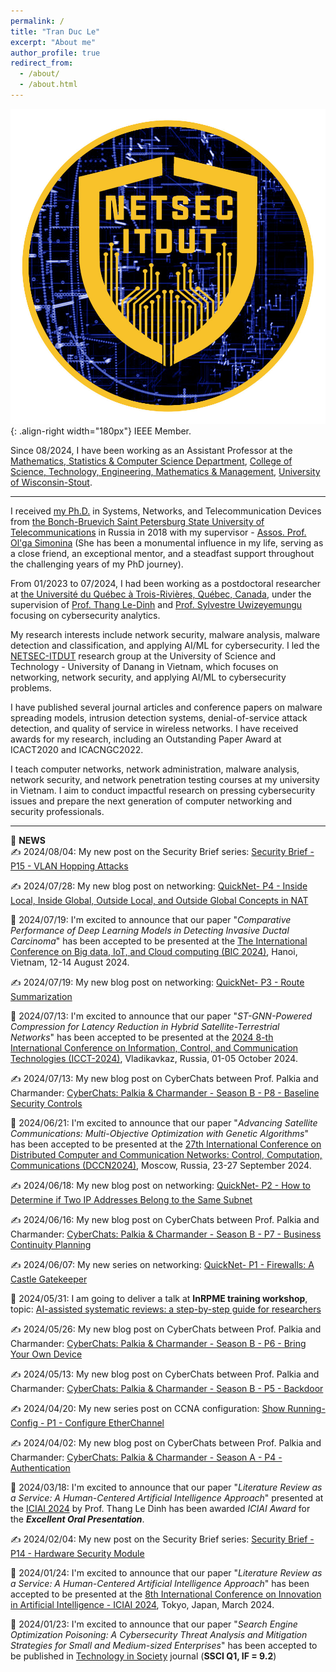 ```yaml
---
permalink: /
title: "Tran Duc Le"
excerpt: "About me"
author_profile: true
redirect_from: 
  - /about/
  - /about.html
---
```


![NetSec-ITDUT Lab](/images/netsecitdut_logo.png){: .align-right width="180px"}
IEEE Member.

Since 08/2024, I have been working as an Assistant Professor at the [Mathematics, Statistics & Computer Science Department](https://www.uwstout.edu/academics/colleges-schools/college-science-technology-engineering-mathematics-and-management/mathematics-statistics-computer-science-department), [College of Science, Technology, Engineering, Mathematics & Management](https://www.uwstout.edu/academics/colleges-schools/college-science-technology-engineering-mathematics-management), [University of Wisconsin-Stout](https://www.uwstout.edu/).

------------------------------------------------------

I received [my Ph.D.](https://www.sut.ru/bonchnews/science/4767-pozdravlyaem-s-zaschitoy-dissertacii) in Systems, Networks, and Telecommunication Devices from [the Bonch-Bruevich Saint Petersburg State University of Telecommunications](https://www.sut.ru/) in Russia in 2018 with my supervisor - [Assos. Prof. Ol'ga Simonina](https://www.sut.ru/education/fakulteti-i-instituti/rts/rsiv/753-simonina-olga-aleksandrovna-2) (She has been a monumental influence in my life, serving as a close friend, an exceptional mentor, and a steadfast support throughout the challenging years of my PhD journey).

From 01/2023 to 07/2024, I had been working as a postdoctoral researcher at [the Université du Québec à Trois-Rivières, Québec, Canada](https://www.uqtr.ca/), under the supervision of [Prof. Thang Le-Dinh](https://oraprdnt.uqtr.uquebec.ca/pls/public/gscw031?owa_no_site=1220) and [Prof. Sylvestre Uwizeyemungu](https://oraprdnt.uqtr.uquebec.ca/pls/public/gscw031?owa_no_site=3307) focusing on cybersecurity analytics.

My research interests include network security, malware analysis, malware detection and classification, and applying AI/ML for cybersecurity. I led the [NETSEC-ITDUT](https://netsec-it.dut.udn.vn/home) research group at the University of Science and Technology - University of Danang in Vietnam, which focuses on networking, network security, and applying AI/ML to cybersecurity problems.

I have published several journal articles and conference papers on malware spreading models, intrusion detection systems, denial-of-service attack detection, and quality of service in wireless networks. I have received awards for my research, including an Outstanding Paper Award at ICACT2020 and ICACNGC2022.

I teach computer networks, network administration, malware analysis, network security, and network penetration testing courses at my university in Vietnam. I aim to conduct impactful research on pressing cybersecurity issues and prepare the next generation of computer networking and security professionals.

---------------------------------------------------------------
📢 **NEWS**  
✍️ 2024/08/04: My new post on the Security Brief series: [Security Brief - P15 - VLAN Hopping Attacks](https://lepuchin.com/Security-Brief-P15-VLAN-Hopping-Attacks)

✍️ 2024/07/28: My new blog post on networking: [QuickNet- P4 - Inside Local, Inside Global, Outside Local, and Outside Global Concepts in NAT](https://lepuchin.com/QuickNet-P4-Inside-Local-Inside-Global-Outside-Local-and-Outside-Global-Concepts-in-NAT)

🥳 2024/07/19: I'm excited to announce that our paper "_Comparative Performance of Deep Learning Models in Detecting Invasive Ductal Carcinoma_" has been accepted to be presented at the [The International Conference on Big data, IoT, and Cloud computing (BIC 2024)](http://bic-conference.org/2024/index.php), Hanoi, Vietnam, 12-14 August 2024.

✍️ 2024/07/19: My new blog post on networking: [QuickNet- P3 - Route Summarization](https://lepuchin.com/QuickNet-P3-Route-Summarization)

🥳 2024/07/13: I'm excited to announce that our paper "_ST-GNN-Powered Compression for Latency Reduction in Hybrid Satellite-Terrestrial Networks_" has been accepted to be presented at the [2024 8-th International Conference on Information, Control, and Communication Technologies (ICCT-2024)](https://icct2024vladikavkaz.com/), Vladikavkaz, Russia, 01-05 October 2024.

✍️ 2024/07/13: My new blog post on CyberChats between Prof. Palkia and Charmander: [CyberChats: Palkia & Charmander - Season B - P8 - Baseline Security Controls](https://lepuchin.com/CyberChats-Palkia-Charmander-Season-B-P8-Baseline-Security-Controls)

🥳 2024/06/21: I'm excited to announce that our paper "_Advancing Satellite Communications: Multi-Objective Optimization with Genetic Algorithms_" has been accepted to be presented at the [27th International Conference on Distributed Computer and Communication Networks: Control, Computation, Communications (DCCN2024)](https://dccn.ru/), Moscow, Russia, 23-27 September 2024.

✍️ 2024/06/18: My new blog post on networking: [QuickNet- P2 - How to Determine if Two IP Addresses Belong to the Same Subnet](https://lepuchin.com/QuickNet-P2-How-to-Determine-if-Two-IP-Addresses-Belong-to-the-Same-Subnet)

✍️ 2024/06/16: My new blog post on CyberChats between Prof. Palkia and Charmander: [CyberChats: Palkia & Charmander - Season B - P7 - Business Continuity Planning](https://lepuchin.com/CyberChats-Palkia-Charmander-Season-B-P7-Business-Continuity-Planning)

✍️ 2024/06/07: My new series on networking: [QuickNet- P1 - Firewalls: A Castle Gatekeeper](https://lepuchin.com/QuickNet-P1-Firewalls-A-Castle-Gatekeeper)

🎤 2024/05/31: I am going to deliver a talk at **InRPME training workshop**, topic: [AI-assisted systematic reviews: a step-by-step guide for researchers](https://oraprdnt.uqtr.uquebec.ca/portail/gscw045a.afficher_detail_form_reponse?owa_no_site=467&owa_bottin=&owa_no_fiche=1&owa_no_form_reponse=667155&owa_apercu=N&owa_imprimable=N&owa_brouillon=N&owa_fenetre_surgissante=O&owa_lettre=%25&owa_no_page=1)

✍️ 2024/05/26: My new blog post on CyberChats between Prof. Palkia and Charmander: [CyberChats: Palkia & Charmander - Season B - P6 - Bring Your Own Device](https://lepuchin.com/CyberChats-Palkia-Charmander-Season-B-P6-Bring-Your-Own-Device)

✍️ 2024/05/13: My new blog post on CyberChats between Prof. Palkia and Charmander: [CyberChats: Palkia & Charmander - Season B - P5 - Backdoor](https://lepuchin.com/CyberChats-Palkia-Charmander-Season-B-P5-Backdoor)

✍️ 2024/04/20: My new series post on CCNA configuration: [Show Running-Config - P1 - Configure EtherChannel](https://lepuchin.com/-Show-Running-Config-P1-Configure-EtherChannel)

✍️ 2024/04/02: My new blog post on CyberChats between Prof. Palkia and Charmander: [CyberChats: Palkia & Charmander - Season A - P4 - Authentication](https://lepuchin.com/CyberChats-Palkia-Charmander-Season-A-P4-Authentication)

🥳 2024/03/18: I'm excited to announce that our paper "_Literature Review as a Service: A Human-Centered Artificial Intelligence Approach_" presented at the [ICIAI 2024](https://www.iciai.org/index.html) by Prof. Thang Le Dinh has been awarded _ICIAI Award_ for the _**Excellent Oral Presentation**_.

✍️ 2024/02/04: My new post on the Security Brief series: [Security Brief - P14 - Hardware Security Module](https://lepuchin.com/Security-Brief-P14-Hardware-Security-Module)

🥳 2024/01/24: I'm excited to announce that our paper "_Literature Review as a Service: A Human-Centered Artificial Intelligence Approach_" has been accepted to be presented at the [8th International Conference on Innovation in Artificial Intelligence - ICIAI 2024](https://www.iciai.org/index.html), Tokyo, Japan, March 2024.

🥳 2024/01/23: I'm excited to announce that our paper "_Search Engine Optimization Poisoning: A Cybersecurity Threat Analysis and Mitigation Strategies for Small and Medium-sized Enterprises_" has been accepted to be published in [Technology in Society](https://www.sciencedirect.com/journal/technology-in-society) journal (**SSCI Q1, IF = 9.2**) 

